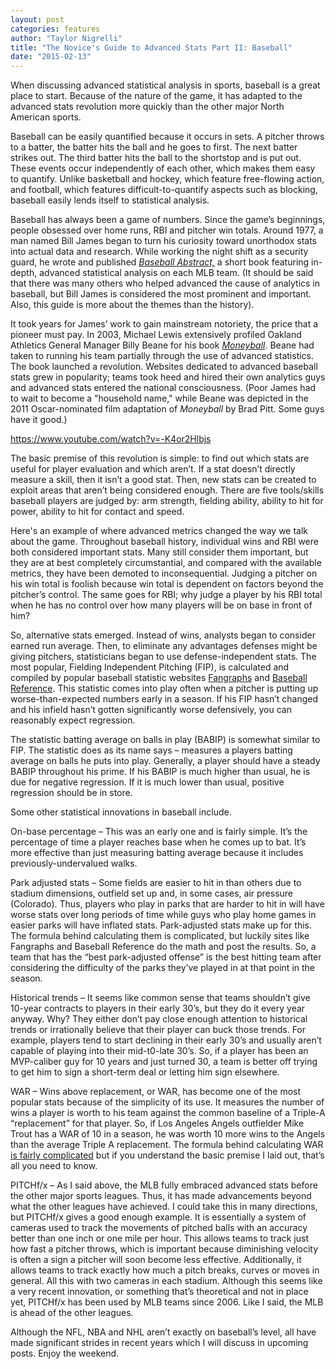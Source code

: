 ```yaml
---
layout: post
categories: features
author: "Taylor Nigrelli"
title: "The Novice's Guide to Advanced Stats Part II: Baseball"
date: "2015-02-13"
---
```


When discussing advanced statistical analysis in sports, baseball is a great place to start. Because of the nature of the game, it has adapted to the advanced stats revolution more quickly than the other major North American sports.

Baseball can be easily quantified because it occurs in sets. A pitcher throws to a batter, the batter hits the ball and he goes to first. The next batter strikes out. The third batter hits the ball to the shortstop and is put out. These events occur independently of each other, which makes them easy to quantify. Unlike basketball and hockey, which feature free-flowing action, and football, which features difficult-to-quantify aspects such as blocking, baseball easily lends itself to statistical analysis.

Baseball has always been a game of numbers. Since the game’s beginnings, people obsessed over home runs, RBI and pitcher win totals. Around 1977, a man named Bill James began to turn his curiosity toward unorthodox stats into actual data and research. While working the night shift as a security guard, he wrote and published _[Baseball Abstract,](http://www.amazon.com/Bill-James/e/B000APEB6Y/ref=dp_byline_cont_book_1)_ a short book featuring in-depth, advanced statistical analysis on each MLB team. (It should be said that there was many others who helped advanced the cause of analytics in baseball, but Bill James is considered the most prominent and important. Also, this guide is more about the themes than the history).

It took years for James’ work to gain mainstream notoriety, the price that a pioneer must pay. In 2003, Michael Lewis extensively profiled Oakland Athletics General Manager Billy Beane for his book [_Moneyball_](http://www.amazon.com/Moneyball-The-Winning-Unfair-Game/dp/0393324818). Beane had taken to running his team partially through the use of advanced statistics. The book launched a revolution. Websites dedicated to advanced baseball stats grew in popularity; teams took heed and hired their own analytics guys and advanced stats entered the national consciousness. (Poor James had to wait to become a "household name," while Beane was depicted in the 2011 Oscar-nominated film adaptation of _Moneyball_ by Brad Pitt. Some guys have it good.)

https://www.youtube.com/watch?v=-K4or2Hlbjs

The basic premise of this revolution is simple: to find out which stats are useful for player evaluation and which aren’t. If a stat doesn’t directly measure a skill, then it isn’t a good stat. Then, new stats can be created to exploit areas that aren’t being considered enough. There are five tools/skills baseball players are judged by: arm strength, fielding ability, ability to hit for power, ability to hit for contact and speed.

Here's an example of where advanced metrics changed the way we talk about the game. Throughout baseball history, individual wins and RBI were both considered important stats. Many still consider them important, but they are at best completely circumstantial, and compared with the available metrics, they have been demoted to inconsequential. Judging a pitcher on his win total is foolish because win total is dependent on factors beyond the pitcher’s control. The same goes for RBI; why judge a player by his RBI total when he has no control over how many players will be on base in front of him?

So, alternative stats emerged. Instead of wins, analysts began to consider earned run average. Then, to eliminate any advantages defenses might be giving pitchers, statisticians began to use defense-independent stats. The most popular, Fielding Independent Pitching (FIP), is calculated and compiled by popular baseball statistic websites [Fangraphs](premises%20) and [Baseball Reference](http://www.baseball-reference.com/). This statistic comes into play often when a pitcher is putting up worse-than-expected numbers early in a season. If his FIP hasn’t changed and his infield hasn’t gotten significantly worse defensively, you can reasonably expect regression.

The statistic batting average on balls in play (BABIP) is somewhat similar to FIP. The statistic does as its name says – measures a players batting average on balls he puts into play. Generally, a player should have a steady BABIP throughout his prime. If his BABIP is much higher than usual, he is due for negative regression. If it is much lower than usual, positive regression should be in store.

Some other statistical innovations in baseball include.

On-base percentage – This was an early one and is fairly simple. It’s the percentage of time a player reaches base when he comes up to bat. It’s more effective than just measuring batting average because it includes previously-undervalued walks.

Park adjusted stats – Some fields are easier to hit in than others due to stadium dimensions, outfield set up and, in some cases, air pressure (Colorado). Thus, players who play in parks that are harder to hit in will have worse stats over long periods of time while guys who play home games in easier parks will have inflated stats. Park-adjusted stats make up for this. The formula behind calculating them is complicated, but luckily sites like Fangraphs and Baseball Reference do the math and post the results. So, a team that has the “best park-adjusted offense” is the best hitting team after considering the difficulty of the parks they’ve played in at that point in the season.

Historical trends – It seems like common sense that teams shouldn’t give 10-year contracts to players in their early 30’s, but they do it every year anyway. Why? They either don’t pay close enough attention to historical trends or irrationally believe that their player can buck those trends. For example, players tend to start declining in their early 30’s and usually aren’t capable of playing into their mid-t0-late 30’s. So, if a player has been an MVP-caliber guy for 10 years and just turned 30, a team is better off trying to get him to sign a short-term deal or letting him sign elsewhere.

WAR – Wins above replacement, or WAR, has become one of the most popular stats because of the simplicity of its use. It measures the number of wins a player is worth to his team against the common baseline of a Triple-A “replacement” for that player. So, if Los Angeles Angels outfielder Mike Trout has a WAR of 10 in a season, he was worth 10 more wins to the Angels than the average Triple A replacement. The formula behind calculating WAR [is fairly complicated](http://www.baseball-reference.com/about/war_explained.shtml) but if you understand the basic premise I laid out, that’s all you need to know.

PITCHf/x – As I said above, the MLB fully embraced advanced stats before the other major sports leagues. Thus, it has made advancements beyond what the other leagues have achieved. I could take this in many directions, but PITCHf/x gives a good enough example. It is essentially a system of cameras used to track the movements of pitched balls with an accuracy better than one inch or one mile per hour. This allows teams to track just how fast a pitcher throws, which is important because diminishing velocity is often a sign a pitcher will soon become less effective. Additionally, it allows teams to track exactly how much a pitch breaks, curves or moves in general. All this with two cameras in each stadium. Although this seems like a very recent innovation, or something that’s theoretical and not in place yet, PITCHf/x has been used by MLB teams since 2006. Like I said, the MLB is ahead of the other leagues.

Although the NFL, NBA and NHL aren’t exactly on baseball’s level, all have made significant strides in recent years which I will discuss in upcoming posts. Enjoy the weekend.

